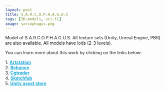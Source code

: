 ```yaml
---
layout: post 
title: S.A.R.C.O.P.H.A.G.U.S
tags: [3D-models, sci-fi]
image: sarcophagus.png
---
```

Model of S.A.R.C.O.P.H.A.G.U.S.
All texture sets (Unity, Unreal Engine, PBR) are also available. 
All models have lods (2-3 levels).

<!--more-->

You can learn more about this work by clicking on the links below: <br/>

<div>
	1.
    <a href="https://www.artstation.com/artwork/baKzkn" target="_blank" style="font-weight: bold; color: #1CAAD9;">Artstation</a><br/>
	2.
	<a href="https://www.behance.net/gallery/72324359/SARCOPHAGUS" target="_blank" style="font-weight: bold; color: #1CAAD9;">Behance</a><br/>	
	3.
	<a href="https://www.cgtrader.com/3d-models/space/other/sarcophagus-5840fe3d-c9cf-448e-afd0-031aaad056c2" target="_blank" style="font-weight: bold; color: #1CAAD9;">Cgtrader</a><br/>
	4.
	<a href="https://sketchfab.com/3d-models/sarcophagus-5e05138ebf0d48d392ea88b4d62d262a?cursor=cD0yMDE4LTExLTIyKzE2JTNBMzUlM0ExNS40MTMxOTM%3D" target="_blank" style="font-weight: bold; color: #1CAAD9;">Sketchfab</a><br/>	
	5.
	<a href="https://assetstore.unity.com/packages/3d/environments/sci-fi/s-a-r-c-o-p-h-a-g-u-s-133927" target="_blank" style="font-weight: bold; color: #1CAAD9;">Unity asset store</a>
</div>
